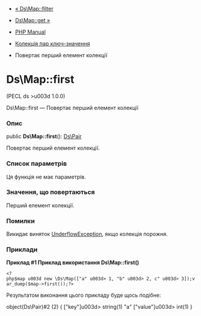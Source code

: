 - [« Ds\Map::filter](ds-map.filter.md)
- [Ds\Map::get »](ds-map.get.md)

- [PHP Manual](index.md)
- [Колекція пар ключ-значення](class.ds-map.md)
- Повертає перший елемент колекції

# Ds\Map::first

(PECL ds \>u003d 1.0.0)

Ds\Map::first — Повертає перший елемент колекції

### Опис

public **Ds\Map::first**(): [Ds\Pair](class.ds-pair.md)

Повертає перший елемент колекції.

### Список параметрів

Ця функція не має параметрів.

### Значення, що повертаються

Перший елемент колекції.

### Помилки

Викидає виняток
[UnderflowException](class.underflowexception.md), якщо колекція
порожня.

### Приклади

**Приклад #1 Приклад використання **Ds\Map::first()****

` <?php$map u003d new \Ds\Map(["a" u003d> 1, "b" u003d> 2, c" u003d> 3]);var_dump($map->first());?> `

Результатом виконання цього прикладу буде щось подібне:

object(Ds\Pair)#2 (2) {
["key"]u003d>
string(1) "a"
["value"]u003d>
int(1)
}
